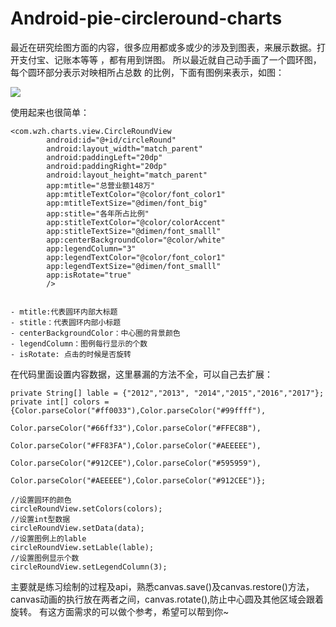 # Android-pie-circleround-charts
最近在研究绘图方面的内容，很多应用都或多或少的涉及到图表，来展示数据。打开支付宝、记账本等等 ，都有用到饼图。
所以最近就自己动手画了一个圆环图，每个圆环部分表示对映相所占总数 的比例，下面有图例来表示，如图：


![](http://i1.piimg.com/4851/4d5ebc3ae7ad1e8e.jpg)

使用起来也很简单：
```
<com.wzh.charts.view.CircleRoundView
        android:id="@+id/circleRound"
        android:layout_width="match_parent"
        android:paddingLeft="20dp"
        android:paddingRight="20dp"
        android:layout_height="match_parent"
        app:mtitle="总营业额148万"
        app:mtitleTextColor="@color/font_color1"
        app:mtitleTextSize="@dimen/font_big"
        app:stitle="各年所占比例"
        app:stitleTextColor="@color/colorAccent"
        app:stitleTextSize="@dimen/font_smalll"
        app:centerBackgroundColor="@color/white"
        app:legendColumn="3"
        app:legendTextColor="@color/font_color1"
        app:legendTextSize="@dimen/font_smalll"
        app:isRotate="true"
        />


- mtitle:代表圆环内部大标题
- stitle：代表圆环内部小标题
- centerBackgroundColor：中心圈的背景颜色
- legendColumn：图例每行显示的个数
- isRotate: 点击的时候是否旋转

```
在代码里面设置内容数据，这里暴漏的方法不全，可以自己去扩展：
```
private String[] lable = {"2012","2013", "2014","2015","2016","2017"};
private int[] colors = {Color.parseColor("#ff0033"),Color.parseColor("#99ffff"),
                        Color.parseColor("#66ff33"),Color.parseColor("#FFEC8B"),
                        Color.parseColor("#FF83FA"),Color.parseColor("#AEEEEE"),
                        Color.parseColor("#912CEE"),Color.parseColor("#595959"),
                        Color.parseColor("#AEEEEE"),Color.parseColor("#912CEE")};

//设置圆环的颜色
circleRoundView.setColors(colors);
//设置int型数据
circleRoundView.setData(data);
//设置图例上的lable
circleRoundView.setLable(lable);
//设置图例显示个数
circleRoundView.setLegendColumn(3);

```

主要就是练习绘制的过程及api，熟悉canvas.save()及canvas.restore()方法，canvas动画的执行放在两者之间，canvas.rotate(),防止中心圆及其他区域会跟着旋转。
有这方面需求的可以做个参考，希望可以帮到你~